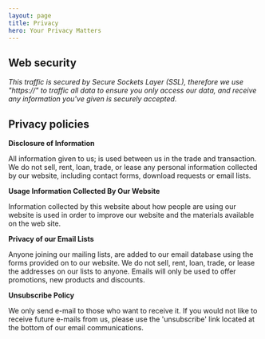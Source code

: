 ```yaml
---
layout: page
title: Privacy
hero: Your Privacy Matters
---
```



## Web security
_This traffic is secured by Secure Sockets Layer (SSL), therefore we use "https://" to traffic all data to ensure you only access our data, and receive any information you've given is securely accepted._

## Privacy policies


__Disclosure of Information__


All information given to us; is used between us in the trade and transaction.
We do not sell, rent, loan, trade, or lease any personal information collected by our website, including contact forms, download requests or email lists.

__Usage Information Collected By Our Website__


Information collected by this website about how people are using our website is used in order to improve our website and the materials available on the web site.


__Privacy of our Email Lists__


Anyone joining our mailing lists, are added to our email database using the forms provided on to our website. We do not sell, rent, loan, trade, or lease the addresses on our lists to anyone. 
Emails will only be used to offer promotions, new products and discounts.


__Unsubscribe Policy__


We only send e-mail to those who want to receive it. If you would not like to receive future e-mails from us, please use the 'unsubscribe' link located at the bottom of our email communications.
